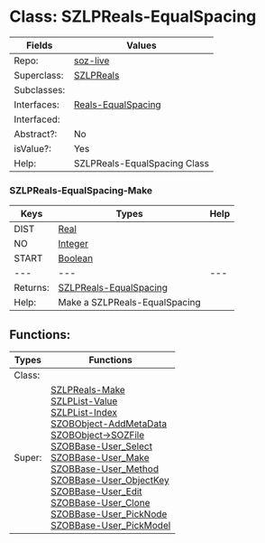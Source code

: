 
# Class:	SZLPReals-EqualSpacing

| Fields | Values |
| --------- | --------- |
| Repo: | [soz-live](/repos/soz-live.html) |
| Superclass: | [SZLPReals](SZLPReals.html) |
| Subclasses: |  |
| Interfaces: | [Reals-EqualSpacing](Reals-EqualSpacing.html) |
| Interfaced: |  |
| Abstract?: | No |
| isValue?: | Yes |
| Help: | SZLPReals-EqualSpacing Class |

### SZLPReals-EqualSpacing-Make

| Keys | Types | Help |
| --------- | --------- | --------- |
| DIST | [Real](Real.html) |  |
| NO | [Integer](Integer.html) |  |
| START | [Boolean](Boolean.html) |  |
| --- | --- | --- |
| Returns: | [SZLPReals-EqualSpacing](SZLPReals-EqualSpacing.html) |
| Help: | Make a SZLPReals-EqualSpacing |


## Functions:

| Types | Functions |
| --------- | --------- |
| Class: |  |
| Super: | [SZLPReals-Make](SZLPReals.html) <br> [SZLPList-Value](SZLPList.html) <br> [SZLPList-Index](SZLPList.html) <br> [SZOBObject-AddMetaData](SZOBObject.html) <br> [SZOBObject->SOZFile](SZOBObject.html) <br> [SZOBBase-User_Select](SZOBBase.html) <br> [SZOBBase-User_Make](SZOBBase.html) <br> [SZOBBase-User_Method](SZOBBase.html) <br> [SZOBBase-User_ObjectKey](SZOBBase.html) <br> [SZOBBase-User_Edit](SZOBBase.html) <br> [SZOBBase-User_Clone](SZOBBase.html) <br> [SZOBBase-User_PickNode](SZOBBase.html) <br> [SZOBBase-User_PickModel](SZOBBase.html) |


